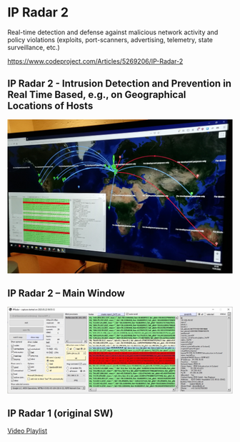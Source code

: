 # IP Radar 2
Real-time detection and defense against malicious network activity and policy violations (exploits, port-scanners, advertising, telemetry, state surveillance, etc.)

https://www.codeproject.com/Articles/5269206/IP-Radar-2

## IP Radar 2 - Intrusion Detection and Prevention in Real Time Based, e.g., on Geographical Locations of Hosts

![plot](./img/app2.jpg)

## IP Radar 2 – Main Window

![plot](./img/app1.jpg)

## IP Radar 1 (original SW)

[Video Playlist](https://www.youtube.com/watch?v=EBGdES2b-zE&list=PLX24fhcibpHUbVMLRvzB5kC9kmXOvMXq_ "IP Radar (original SW) Video Playlist")
